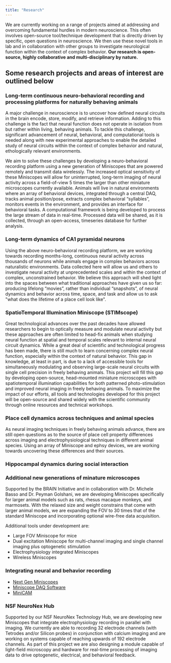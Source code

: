 ```yaml
---
title: "Research"
---
```


We are currently working on a range of projects aimed at addressing and overcoming fundamental hurdles in modern neuroscience. This often involves open-source tool/technique development that is directly driven by specific, open questions in neuroscience. We then use these novel tools in lab and in collaboration with other groups to investigate neurological function within the context of complex behavior. **Our research is open-source, highly collaborative and multi-disciplinary by nature.**

## Some research projects and areas of interest are outlined below
### Long-term continuous neuro-behavioral recording and processing platforms for naturally behaving animals
A major challenge in neuroscience is to uncover how defined neural circuits in the brain encode, store, modify, and retrieve information. Adding to this challenge is the fact that neural function does not operate in isolation from but rather within living, behaving animals. To tackle this challenge, significant advancement of neural, behavioral, and computational tools is needed along with new experimental approaches to enable the detailed study of neural circuits within the context of complex behavior and natural, ethologically relevant environments.

We aim to solve these challenges by developing a neuro-behavioral recording platform using a new generation of Miniscopes that are powered remotely and transmit data wirelessly. The increased optical sensitivity of these Miniscopes will allow for uninterrupted, long-term imaging of neural activity across a field-of-view 5 times the larger than other miniature microscopes currently available. Animals will live in natural environments where an array of behavioral devices, integrated through a central DAQ, tracks animal position/pose, extracts complex behavioral “syllables”, monitors events in the environment, and provides an interface for behavioral tasks. A computational framework is being developed to process the large stream of data in real-time. Processed data will be shared, as it is collected, through an open-access, timeseries database for further analysis.

### Long-term dynamics of CA1 pyramidal neurons
Using the above neuro-behavioral recording platform, we are working towards recording months-long, continuous neural activity across thousands of neurons while animals engage in complex behaviors across naturalistic environments. Data collected here will allow us and others to investigate neural activity at unprecedented scales and within the context of complex, unconstrained behavior. We believe this approach will shed light into the spaces between what traditional approaches have given us so far: producing lifelong “movies”, rather than individual “snapshots”, of neural dynamics and behavior across time, space, and task and allow us to ask "what does the lifetime of a place cell look like".

### SpatioTemporal Illumination Miniscope (STIMscope)
Great technological advances over the past decades have allowed researchers to begin to optically measure and modulate neural activity but these approaches are often limited to head-fix animals when studying neural function at spatial and temporal scales relevant to internal neural circuit dynamics. While a great deal of scientific and technological progress has been made, there is still much to learn concerning complex neural function, especially within the context of natural behavior. This gap in knowledge, at least in part, is due to a lack of accessible tools for simultaneously modulating and observing large-scale neural circuits with single cell precision in freely behaving animals. This project will fill this gap by developing open-source, head-mounted miniature microscopes with spatiotemporal illumination capabilities for both patterned photo-stimulation and improved neural imaging in freely behaving animals. To maximize the impact of our efforts, all tools and technologies developed for this project will be open-source and shared widely with the scientific community through online resources and technical workshops.

### Place cell dynamics across techniques and animal species
As neural imaging techniques in freely behaving animals advance, there are still open questions as to the source of place cell property differences across imaging and electrophysiological techniques in different animal species. Using an array of Miniscope and ephsy devices, we are working towards uncovering these differences and their sources. 

### Hippocampal dynamics during social interaction 

### Additional new generations of minature microscopes
Supported by the BRAIN Initiative and in collaboration with Dr. Michele Basso and Dr. Peyman Golshani, we are developing Miniscopes specifically for larger animal models such as rats, rhesus macaque monkeys, and marmosets. With the relaxed size and weight constrains that come with larger animal models, we are expanding the FOV to 30 times that of the standard Miniscope and incorporating optional wire-free data acquisition.

Additional tools under development are:
* Large FOV Miniscope for mice
* Dual excitation Miniscope for multi-channel imaging and single channel imaging plus optogenetic stimulation
* Electrophysiology integrated Miniscopes
* Wireless Miniscopes

### Integrating neural and behavior recording
* [Next Gen Miniscopes](https://github.com/Aharoni-Lab/Miniscope-v4)
* [Miniscope DAQ Software](https://github.com/Aharoni-Lab/Miniscope-DAQ-QT-Software)
* [MiniCAM](https://github.com/Aharoni-Lab/MiniCAM)

### NSF NeuroNex Hub
Supported by our NSF NeuroNex Technology Hub, we are developing new Miniscopes that integrate electrophysiology recording in parallel with imaging. We currently are able to recording 32 electrode channels (with Tetrodes and/or Silicon probes) in conjunction with calcium imaging and are working on systems capable of reaching upwards of 192 electrode channels. As part of this project we are also designing a module capable of light-field microscopy and hardware for real-time processing of imaging data to drive optogenetic, electrical, and behavioral feedback.
